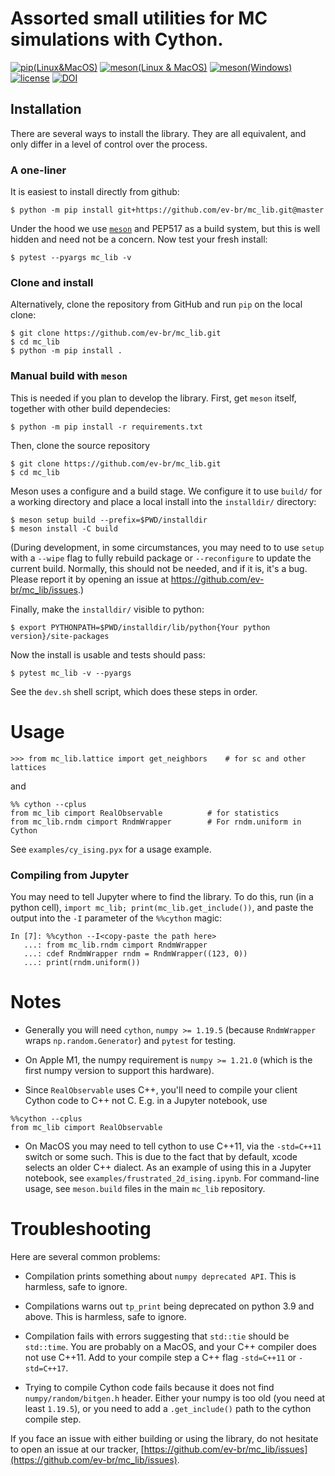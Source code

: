 # Assorted small utilities for MC simulations with Cython.

[![pip(Linux&MacOS)](https://github.com/ev-br/mc_lib/actions/workflows/pip_ubuntu_macos.yml/badge.svg)](https://github.com/ev-br/mc_lib/actions/workflows/pip_ubuntu_macos.yml/)
[![meson(Linux & MacOS)](https://github.com/ev-br/mc_lib/actions/workflows/dev_ubuntu_macos.yml/badge.svg)](https://github.com/ev-br/mc_lib/actions/workflows/dev_ubuntu_macos.yml/)
[![meson(Windows)](https://github.com/ev-br/mc_lib/actions/workflows/windows.yml/badge.svg)](https://github.com/ev-br/mc_lib/actions/workflows/windows.yml/)
[![license](http://img.shields.io/badge/license-BSD-blue.svg?style=flat)](https://github.com/ev-br/mc_lib/blob/master/LICENSE)
[![DOI](https://zenodo.org/badge/DOI/10.5281/zenodo.5169027.svg)](https://doi.org/10.5281/zenodo.5169027)


## Installation

There are several ways to install the library. They are all equivalent, and
only differ in a level of control over the process.


### A one-liner

It is easiest to install directly from github:

```
$ python -m pip install git+https://github.com/ev-br/mc_lib.git@master

```

Under the hood we use [`meson`](https://mesonbuild.com/) and PEP517 as a build
system, but this is well hidden and need not be a concern. 
Now test your fresh install:

```
$ pytest --pyargs mc_lib -v
```


### Clone and install

Alternatively, clone the repository from GitHub and run `pip` on the local clone:

```
$ git clone https://github.com/ev-br/mc_lib.git
$ cd mc_lib
$ python -m pip install .
```


### Manual build with `meson`

This is needed if you plan to develop the library. First, get `meson` itself,
together with other build dependecies:

```
$ python -m pip install -r requirements.txt
```

Then, clone the source repository

```
$ git clone https://github.com/ev-br/mc_lib.git
$ cd mc_lib
```
   
Meson uses a configure and a build stage. We configure it to use
`build/` for a working directory and place a local install into the
`installdir/` directory:

```
$ meson setup build --prefix=$PWD/installdir
$ meson install -C build
```

(During development, in some circumstances, you may need to to use
`setup` with a `--wipe` flag to fully rebuild package or `--reconfigure` to
update the current build. Normally, this should not be needed, and if it is,
it's a bug. Please report it by opening an issue at
https://github.com/ev-br/mc_lib/issues.)

Finally, make the `installdir/` visible to python:

```
$ export PYTHONPATH=$PWD/installdir/lib/python{Your python version}/site-packages
```

Now the install is usable and tests should pass:

```
$ pytest mc_lib -v --pyargs
```

See the `dev.sh` shell script, which does these steps in order.

# Usage 

```
>>> from mc_lib.lattice import get_neighbors    # for sc and other lattices
```

and

```
%% cython --cplus
from mc_lib cimport RealObservable          # for statistics
from mc_lib.rndm cimport RndmWrapper        # For rndm.uniform in Cython
```

See `examples/cy_ising.pyx` for a usage example.


### Compiling from Jupyter

You may need to tell Jupyter where to find the library. To do this,
run (in a python cell), `import mc_lib; print(mc_lib.get_include())`, and
paste the output into the `-I` parameter of the `%%cython` magic:

```
In [7]: %%cython --I<copy-paste the path here>
   ...: from mc_lib.rndm cimport RndmWrapper
   ...: cdef RndmWrapper rndm = RndmWrapper((123, 0))
   ...: print(rndm.uniform())
```


# Notes

- Generally you will need `cython`, `numpy >= 1.19.5`
(because `RndmWrapper` wraps `np.random.Generator`) and `pytest` for testing.

- On Apple M1, the numpy requirement is `numpy >= 1.21.0` (which is the first
numpy version to support this hardware). 

- Since `RealObservable` uses C++, you'll need to compile your client Cython
code to C++ not C. E.g. in a Jupyter notebook, use
```
%%cython --cplus
from mc_lib cimport RealObservable
```

- On MacOS you may need to tell cython to use C++11, via the `-std=C++11` switch
or some such. This is due to the fact that by default, xcode selects an older
C++ dialect. As an example of using this in a Jupyter notebook, see
`examples/frustrated_2d_ising.ipynb`. For command-line usage, see `meson.build`
files in the main `mc_lib` repository.


# Troubleshooting

Here are several common problems:

- Compilation prints something about `numpy deprecated API`. This is harmless, safe
to ignore.

- Compilations warns out `tp_print` being deprecated on python 3.9 and above. This is
harmless, safe to ignore.

- Compilation fails with errors suggesting that `std::tie` should be `std::time`.
You are probably on a MacOS, and your C++ compiler does not use C++11. Add to your
compile step a C++ flag `-std=C++11` or `-std=C++17`.

- Trying to compile Cython code fails because it does not find
`numpy/random/bitgen.h` header. Either your numpy is too old (you need at least
`1.19.5`), or you need to add a `.get_include()` path to the cython compile step.

If you face an issue with either building or using the library, do not hesitate
to open an issue at our tracker,
[https://github.com/ev-br/mc_lib/issues](https://github.com/ev-br/mc_lib/issues).
